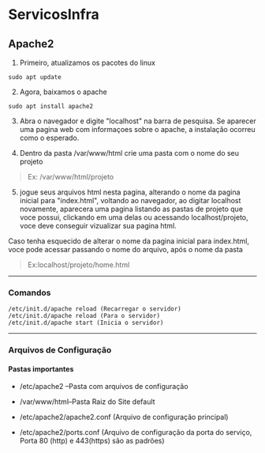 # ServicosInfra

## Apache2


1. Primeiro, atualizamos os pacotes do linux

`sudo apt update`

2. Agora, baixamos o apache

`sudo apt install apache2`

3. Abra o navegador e digite "localhost" na barra de pesquisa. Se aparecer uma pagina web com informaçoes sobre o apache, a instalação ocorreu como o esperado.

4. Dentro da pasta /var/www/html crie uma pasta com o nome do seu projeto 

> Ex: /var/www/html/projeto

5. jogue seus arquivos html nesta pagina, alterando o nome da pagina inicial para "index.html", voltando ao navegador, ao digitar localhost novamente, aparecera uma pagina listando as pastas de projeto que voce possui, clickando em uma delas ou acessando localhost/projeto, voce deve conseguir vizualizar sua pagina html.

Caso tenha esquecido de alterar o nome da pagina inicial para index.html, voce pode acessar passando o nome do arquivo, após o nome da pasta

> Ex:localhost/projeto/home.html

-------------------------------------------------------------------------------------------------------------
### Comandos
```
/etc/init.d/apache reload (Recarregar o servidor)
/etc/init.d/apache reload (Para o servidor)
/etc/init.d/apache start (Inicia o servidor)

```
------------------------------------------------------------------------------------------------------------

### Arquivos de Configuração
#### Pastas importantes
- /etc/apache2 –Pasta com arquivos de configuração
- /var/www/html–Pasta Raiz do Site default


- /etc/apache2/apache2.conf (Arquivo de configuração principal)
- /etc/apache2/ports.conf (Arquivo de configuração da porta do serviço, Porta 80 (http) e 443(https) são as padrões)

 

